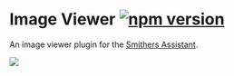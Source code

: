 # Image Viewer [![npm version](https://img.shields.io/npm/v/smithers-image-viewer.svg?style=flat)](https://www.npmjs.com/package/smithers-image-viewer)

An image viewer plugin for the [Smithers Assistant](https://github.com/SmithersAssistant/smithers).

![](https://d.pr/i/Ip1z+)
